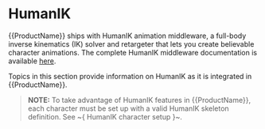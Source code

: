 # HumanIK

{{ProductName}} ships with HumanIK animation middleware, a full-body inverse kinematics (IK) solver and retargeter that lets you create believable character animations. The complete HumanIK middleware documentation is available [here](http://www.autodesk.com/humanik-sdkdoc-2016-enu).

Topics in this section provide information on HumanIK as it is integrated in {{ProductName}}.

>	**NOTE:** To take advantage of HumanIK features in {{ProductName}}, each character must be set up with a valid HumanIK skeleton definition. See ~{ HumanIK character setup }~.
